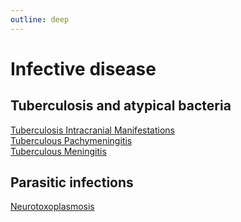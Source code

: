 ```yaml
---
outline: deep
---
```


# Infective disease


## Tuberculosis and atypical bacteria

[Tuberculosis Intracranial Manifestations](https://radiopaedia.org/articles/tuberculosis-intracranial-manifestations)  
[Tuberculous Pachymeningitis](https://radiopaedia.org/articles/tuberculous-pachymeningitis)  
[Tuberculous Meningitis](https://radiopaedia.org/articles/tuberculous-meningitis)  

## Parasitic infections

[Neurotoxoplasmosis](https://radiopaedia.org/articles/neurotoxoplasmosis)  
